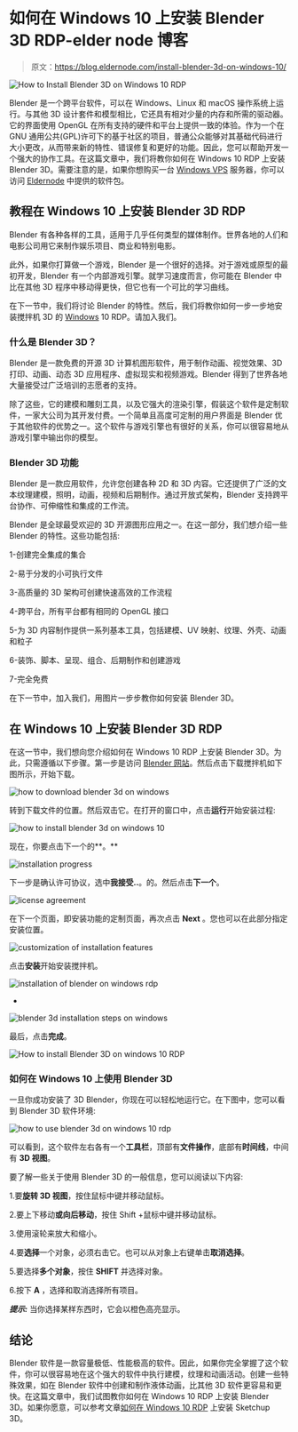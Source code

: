 # 如何在 Windows 10 上安装 Blender 3D RDP-elder node 博客

> 原文：<https://blog.eldernode.com/install-blender-3d-on-windows-10/>

![How to Install Blender 3D on Windows 10 RDP](img/930862380f8819f569c0ec175d3050ca.png)

Blender 是一个跨平台软件，可以在 Windows、Linux 和 macOS 操作系统上运行。与其他 3D 设计套件和模型相比，它还具有相对少量的内存和所需的驱动器。它的界面使用 OpenGL 在所有支持的硬件和平台上提供一致的体验。作为一个在 GNU 通用公共(GPL)许可下的基于社区的项目，普通公众能够对其基础代码进行大小更改，从而带来新的特性、错误修复和更好的功能。因此，您可以帮助开发一个强大的协作工具。在这篇文章中，我们将教你如何在 Windows 10 RDP 上安装 Blender 3D。需要注意的是，如果你想购买一台 [Windows VPS](https://eldernode.com/windows-vps/) 服务器，你可以访问 [Eldernode](https://eldernode.com/) 中提供的软件包。

## **教程在 Windows 10 上安装 Blender 3D RDP**

Blender 有各种各样的工具，适用于几乎任何类型的媒体制作。世界各地的人们和电影公司用它来制作娱乐项目、商业和特别电影。

此外，如果你打算做一个游戏，Blender 是一个很好的选择。对于游戏或原型的最初开发，Blender 有一个内部游戏引擎。就学习速度而言，你可能在 Blender 中比在其他 3D 程序中移动得更快，但它也有一个可比的学习曲线。

在下一节中，我们将讨论 Blender 的特性。然后，我们将教你如何一步一步地安装搅拌机 3D 的 [Windows](https://blog.eldernode.com/tag/windows/) 10 RDP。请加入我们。

### **什么是 Blender 3D？**

Blender 是一款免费的开源 3D 计算机图形软件，用于制作动画、视觉效果、3D 打印、动画、动态 3D 应用程序、虚拟现实和视频游戏。Blender 得到了世界各地大量接受过广泛培训的志愿者的支持。

除了这些，它的建模和雕刻工具，以及它强大的渲染引擎，假装这个软件是定制软件，一家大公司为其开发付费。一个简单且高度可定制的用户界面是 Blender 优于其他软件的优势之一。这个软件与游戏引擎也有很好的关系，你可以很容易地从游戏引擎中输出你的模型。

### **Blender 3D 功能**

Blender 是一款应用软件，允许您创建各种 2D 和 3D 内容。它还提供了广泛的文本纹理建模，照明，动画，视频和后期制作。通过开放式架构，Blender 支持跨平台协作、可伸缩性和集成的工作流。

Blender 是全球最受欢迎的 3D 开源图形应用之一。在这一部分，我们想介绍一些 Blender 的特性。这些功能包括:

1-创建完全集成的集合

2-易于分发的小可执行文件

3-高质量的 3D 架构可创建快速高效的工作流程

4-跨平台，所有平台都有相同的 OpenGL 接口

5-为 3D 内容制作提供一系列基本工具，包括建模、UV 映射、纹理、外壳、动画和粒子

6-装饰、脚本、呈现、组合、后期制作和创建游戏

7-完全免费

在下一节中，加入我们，用图片一步步教你如何安装 Blender 3D。

## **在 Windows 10 上安装 Blender 3D RDP**

在这一节中，我们想向您介绍如何在 Windows 10 RDP 上安装 Blender 3D。为此，只需遵循以下步骤。第一步是访问 [Blender 网站](https://www.blender.org/download/)。然后点击下载搅拌机如下图所示，开始下载。

![how to download blender 3d on windows](img/f3b938a42d02eb0f3bec39add8e05d35.png)

转到下载文件的位置。然后双击它。在打开的窗口中，点击**运行**开始安装过程:

![how to install blender 3d on windows 10](img/cecda32553e976efb3e5a162b0d00992.png)

现在，你要点击下一个的**。**

![installation progress](img/aa0fa801c1f25e4bc00b041da63f838b.png)

下一步是确认许可协议，选中**我接受..**。的。然后点击**下一个**。

![license agreement](img/9aee63aa55182203ac6a140fd60d3898.png)

在下一个页面，即安装功能的定制页面，再次点击 **Next** 。您也可以在此部分指定安装位置。

![customization of installation features](img/dbf5b2f2a4471fecb6418baccd964d36.png)

点击**安装**开始安装搅拌机。

![installation of blender on windows rdp](img/991df47c2fda1dda26db89942051e523.png)

*

![blender 3d installation steps on windows](img/0b03ebdcb90beac2fc54e679a89af93a.png)

最后，点击**完成**。

![How to install Blender 3D on windows 10 RDP](img/694d985a365c45f53fadb8e205f3b155.png)

### **如何在 Windows 10 上使用 Blender 3D**

一旦你成功安装了 3D Blender，你现在可以轻松地运行它。在下图中，您可以看到 Blender 3D 软件环境:

![how to use blender 3d on windows 10 rdp](img/e4d5c31cc5e88da7a98761d8a0a35d68.png)

可以看到，这个软件左右各有一个**工具栏**，顶部有**文件操作**，底部有**时间线**，中间有 **3D 视图**。

要了解一些关于使用 Blender 3D 的一般信息，您可以阅读以下内容:

1.要**旋转 3D 视图**，按住鼠标中键并移动鼠标。

2.要上下移动**或向后移动**，按住 Shift +鼠标中键并移动鼠标。

3.使用滚轮来放大和缩小。

4.要**选择**一个对象，必须右击它。也可以从对象上右键单击**取消选择**。

5.要选择**多个对象**，按住 **SHIFT** 并选择对象。

6.按下 **A** ，选择和取消选择所有项目。

***提示:*** 当你选择某样东西时，它会以橙色高亮显示。

## 结论

Blender 软件是一款容量极低、性能极高的软件。因此，如果你完全掌握了这个软件，你可以很容易地在这个强大的软件中执行建模，纹理和动画活动。创建一些特殊效果，如在 Blender 软件中创建和制作液体动画，比其他 3D 软件更容易和更快。在这篇文章中，我们试图教你如何在 Windows 10 RDP 上安装 Blender 3D。如果你愿意，可以参考文章[如何在 Windows 10 RDP](https://blog.eldernode.com/install-sketchup-3d-on-windows-10-rdp/) 上安装 Sketchup 3D。